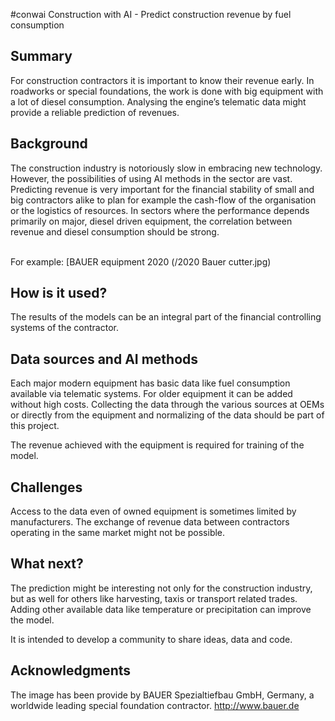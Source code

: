 #conwai
Construction with AI - Predict construction revenue by fuel consumption

## Summary

For construction contractors it is important to know their revenue early. In roadworks or special foundations, the work is done with big equipment with a lot of diesel consumption. Analysing the engine’s telematic data might provide a reliable prediction of revenues.

## Background

The construction industry is notoriously slow in embracing new technology. However, the possibilities of using AI methods in the sector are vast. Predicting revenue is very important for the financial stability of small and big contractors alike to plan for example the cash-flow of the organisation or the logistics of resources.
In sectors where the performance depends primarily on major, diesel driven equipment, the correlation between revenue and diesel consumption should be strong. 

<br>For example: [BAUER equipment 2020 (/2020 Bauer cutter.jpg)


## How is it used?

The results of the models can be an integral part of the financial controlling systems of the contractor. 

## Data sources and AI methods

Each major modern equipment has basic data like fuel consumption available via telematic systems. For older equipment it can be added without high costs. Collecting the data through the various sources at OEMs or directly from the equipment and normalizing of the data should be part of this project.  

The revenue achieved with the equipment is required for training of the model. 

## Challenges

Access to the data even of owned equipment is sometimes limited by manufacturers. The exchange of revenue data between contractors operating in the same market might not be possible.  

## What next?

The prediction might be interesting not only for the construction industry, but as well for others like harvesting, taxis or transport related trades. Adding other available data like temperature or precipitation can improve the model. 

It is intended to develop a community to share ideas, data and code. 

## Acknowledgments

The image has been provide by BAUER Spezialtiefbau GmbH, Germany, a worldwide leading special foundation contractor.
http://www.bauer.de

